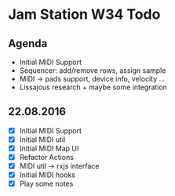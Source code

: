 # Jam Station W34 Todo

## Agenda
- Initial MIDI Support
- Sequencer: add/remove rows, assign sample
- MIDI -> pads support, device info, velocity ...
- Lissajous research + maybe some integration

## 22.08.2016
- [x] Initial MIDI Support
 - [x] Initial MIDI util
 - [x] Initial MIDI Map UI
 - [x] Refactor Actions
 - [x] MIDI util -> rxjs interface
 - [x] Initial MIDI hooks
 - [x] Play some notes
